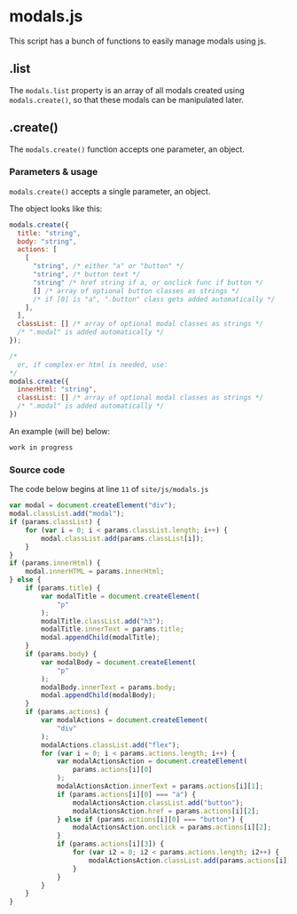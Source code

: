 # modals.js

This script has a bunch of functions to easily manage modals using js.

## .list

The `modals.list` property is an array of all modals created using `modals.create()`, so that these modals can be manipulated later.

## .create()

The `modals.create()` function accepts one parameter, an object.

### Parameters & usage

`modals.create()` accepts a single parameter, an object.

The object looks like this:

```javascript
modals.create({
  title: "string",
  body: "string",
  actions: [
    [
      "string", /* either "a" or "button" */
      "string", /* button text */
      "string" /* href string if a, or onclick func if button */
      [] /* array of optional button classes as strings */
      /* if [0] is "a", ".button" class gets added automatically */
    ],
  ],
  classList: [] /* array of optional modal classes as strings */
  /* ".modal" is added automatically */
});

/*
  or, if complex-er html is needed, use:
*/
modals.create({
  innerHtml: "string",
  classList: [] /* array of optional modal classes as strings */
  /* ".modal" is added automatically */
})
```

An example (will be) below:
```
work in progress
```

### Source code

The code below begins at line `11` of `site/js/modals.js`

```javascript
var modal = document.createElement("div");
modal.classList.add("modal");
if (params.classList) {
    for (var i = 0; i < params.classList.length; i++) {
        modal.classList.add(params.classList[i]);
    }
}
if (params.innerHtml) {
    modal.innerHTML = params.innerHtml;
} else {
    if (params.title) {
        var modalTitle = document.createElement(
            "p"
        );
        modalTitle.classList.add("h3");
        modalTitle.innerText = params.title;
        modal.appendChild(modalTitle);
    }
    if (params.body) {
        var modalBody = document.createElement(
            "p"
        );
        modalBody.innerText = params.body;
        modal.appendChild(modalBody);
    }
    if (params.actions) {
        var modalActions = document.createElement(
            "div"
        );
        modalActions.classList.add("flex");
        for (var i = 0; i < params.actions.length; i++) {
            var modalActionsAction = document.createElement(
                params.actions[i][0]
            );
            modalActionsAction.innerText = params.actions[i][1];
            if (params.actions[i][0] === "a") {
                modalActionsAction.classList.add("button");
                modalActionsAction.href = params.actions[i][2];
            } else if (params.actions[i][0] === "button") {
                modalActionsAction.onclick = params.actions[i][2];
            }
            if (params.actions[i][3]) {
                for (var i2 = 0; i2 < params.actions.length; i2++) {
                    modalActionsAction.classList.add(params.actions[i][3][i2]);
                }
            }
        }
    }
}
```
